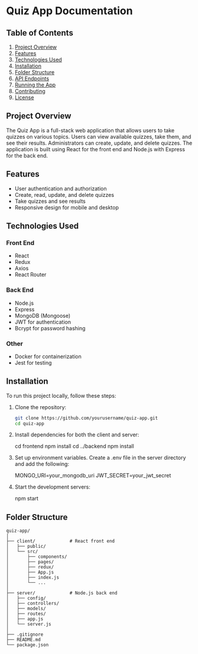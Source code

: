 # Quiz App Documentation

## Table of Contents

1. [Project Overview](#project-overview)
2. [Features](#features)
3. [Technologies Used](#technologies-used)
4. [Installation](#installation)
5. [Folder Structure](#folder-structure)
6. [API Endpoints](#api-endpoints)
7. [Running the App](#running-the-app)
8. [Contributing](#contributing)
9. [License](#license)

## Project Overview

The Quiz App is a full-stack web application that allows users to take quizzes on various topics. Users can view available quizzes, take them, and see their results. Administrators can create, update, and delete quizzes. The application is built using React for the front end and Node.js with Express for the back end.

## Features

- User authentication and authorization
- Create, read, update, and delete quizzes
- Take quizzes and see results
- Responsive design for mobile and desktop

## Technologies Used

### Front End

- React
- Redux
- Axios
- React Router

### Back End

- Node.js
- Express
- MongoDB (Mongoose)
- JWT for authentication
- Bcrypt for password hashing

### Other

- Docker for containerization
- Jest for testing

## Installation

To run this project locally, follow these steps:

1. Clone the repository:
   ```sh
   git clone https://github.com/yourusername/quiz-app.git
   cd quiz-app
2. Install dependencies for both the client and server:

    cd frontend
    npm install
    cd ../backend
    npm install

3. Set up environment variables. Create a .env file in the server directory and add the following:

    MONGO_URI=your_mongodb_uri
    JWT_SECRET=your_jwt_secret

4. Start the development servers:

    npm start


## Folder Structure

    quiz-app/
    │
    ├── client/             # React front end
    │   ├── public/
    │   └── src/
    │       ├── components/
    │       ├── pages/
    │       ├── redux/
    │       ├── App.js
    │       ├── index.js
    │       └── ...
    │
    ├── server/             # Node.js back end
    │   ├── config/
    │   ├── controllers/
    │   ├── models/
    │   ├── routes/
    │   ├── app.js
    │   └── server.js
    │
    ├── .gitignore
    ├── README.md
    └── package.json
